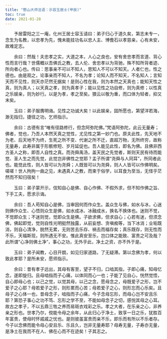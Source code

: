 ```yaml
---
title: "憨山大师法语：示容玉居士(甲辰)"
toc: true
date: 2021-01-28
---
```



　　予居雷阳之三一庵，化州王居士容玉请曰：弟子归心于道久矣，第志未专一，念生为名教，以忠孝为先，愧未能挂功名以忠人主、博儋石以孝慈亲，心有未安，故难定志。

　　余曰：然哉！夫忠孝之实，大道之本，人心之良也，安有舍忠孝而言道、背心性而言行哉？世儒概以吾佛氏之教，去人伦、舍忠孝以为背驰，殊不知所背者迹、所向者心也。传曰：思事亲不可以不知人，思知人不可以不知天。人者仁也，性之德也。由是观之，论事亲而不知人，不名为孝；论知人而不知天，不名知人；言知天而不见性，则天亦茫然无据矣！是则心性在我，则为本然之天真也；能知天性之真，则为真人；以天真之孝，则为真孝子；能以见性之功自修，则为真修；以性真之乐娱亲，则为妙行。以是为孝，孝之至矣。猥云以敬为重，而口体为轻者，抑又末矣。

　　玉曰：弟子服膺明诲。见性之功诚大矣！以此娱亲，固所愿也，第望洋若海，渺无指归，捷径之功，乞师指示。

　　余曰：古德有言“唯有径路修行，但念阿弥陀佛。”梵语阿弥陀，此云无量寿；佛者，觉也，乃吾人本然天真之觉性，尤见性之第一妙门也。原夫此性，先天地不为老、后天地不为终，生死之所不变、代谢之所不迁，直超万物，无所终穷，故称无量寿，此寿非属于形骸修短、岁月延促也。吾人能见此性，即名为佛。且佛非西方圣人之称，即吾人自性之真。而尧舜禹汤，盖天民之先觉者，斯则天民有待而能觉、圣人生之而先觉，此觉岂非佛性之觉耶？孟子所谓“尧舜与人同耳”，所同者此也。能觉此性，则人皆可以为尧舜；人既皆可以为尧舜，则人人皆可以作佛明矣。嗟嗟！世人拘拘一曲之见，未遇真人之教，而束于俗学，以耳食为至当，无怪乎茫然而不知归宿矣！

　　玉曰：弟子蒙开示，信知自心是佛、自心作佛、不假外求，但不知作佛之旨、下手工夫，愿求示诲。

　　余曰：吾人苟知自心是佛，当审因何而作众生。盖众生与佛，如水与冰，心迷则佛作众生、心悟则众生是佛，如水成冰、冰融成水，换名不换体也。迷则不觉，不觉即众生；不迷则觉，觉即众生是佛。子欲求佛，但求自心；心若有迷，但须念佛，佛起即觉，觉则自性光明挺然独露，从前妄想、贪嗔痴等，当下冰消；业垢既消，则自心清净，脱然无累，无则苦去乐存、祸去而福存矣；真乐既存，则无性而不乐，天福斯现，则所遇无不安。惟此真安至乐，岂口体之能致、富贵之可及哉？此所谓“心净则佛土净”，事心之功，无外乎此，净土之资，亦不外于是。

　　玉曰：弟子闻教，心目开朗，如见归家道路，了无疑滞。第以念佛为孝，何以致此孝耶？是所未安，愿师指示。

　　余曰：昔有孝子远出，其母有客至，望子不归，口啮其指，子即心痛，知母忆念，遂即旋归。且母啮指而子心痛，以体同而心一也；子能了见自心，恍然觉悟，自心即母心也；以己之觉，以觉其母，以己之念，愿母念之，母既爱子之形，岂不爱子之心耶？母若爱子之形，则形累而心苦；母若爱子之心，则形忘而心乐矣。且母子之心体一也，昔母念子，啮指而子心痛，今子念母忘形，而母心岂不安且乐耶？第恐子事心之功不笃、忘形之学不至，不能如母念子之切，感悦其母之心耳。故古之孝子，不以五鼎三牲之养而易斑衣戏彩之乐。孝之大者，在乐亲之心，非养亲之形也。世孝乃尔，傥能令母之余年，从此归心于净土，致享一日之乐，犹胜百年富贵，使母时怀戚戚之忧也。是则彼虽富贵而亲不乐，即乐而有所以不乐者存。今子以念佛而能令母心安且乐、乐且久，岂非无量寿耶？母寿无量，子寿亦无量，是净土在我而不在人、佛在心而不在迹矣！子其志之。
